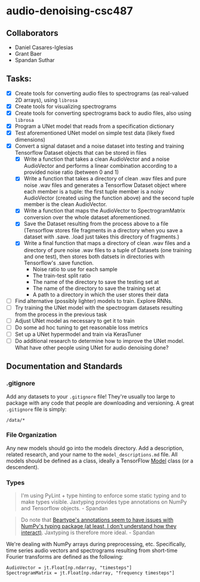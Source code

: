 # audio-denoising-csc487
## Collaborators

- Daniel Casares-Iglesias
- Grant Baer
- Spandan Suthar

## Tasks: 

- [X] Create tools for converting audio files to spectrograms (as real-valued 2D arrays), using `librosa`
- [X] Create tools for visualizing spectrograms 
- [X] Create tools for converting spectrograms back to audio files, also using `librosa`
- [X] Program a UNet model that reads from a specification dictionary
- [X] Test aforementioned UNet model on simple test data (likely fixed dimensions)
- [X] Convert a signal dataset and a noise dataset into testing and training Tensorflow Dataset objects that can be stored in files
    - [X] Write a function that takes a clean AudioVector and a noise AudioVector and performs a linear combination according to a provided noise ratio (between 0 and 1)
    - [X] Write a function that takes a directory of clean .wav files and pure noise .wav files and generates a Tensorflow Dataset object where each member is a tuple: the first tuple member is a noisy AudioVector (created using the function above) and the second tuple member is the clean AudioVector.
    - [X] Write a function that maps the AudioVector to SpectrogramMatrix conversion over the whole dataset aforementioned.
    - [X] Save the Dataset resulting from the process above to a file (Tensorflow stores file fragments in a directory when you save a dataset with .save. .load just takes this directory of fragments.)
    - [X] Write a final function that maps a directory of clean .wav files and a directory of pure noise .wav files to a tuple of Datasets (one training and one test), then stores both datsets in directories with Tensorflow's .save function.
        - Noise ratio to use for each sample
        - The train-test split ratio
        - The name of the directory to save the testing set at
        - The name of the directory to save the training set at
        - A path to a directory in which the user stores their data
- [ ] Find alternative (possibly lighter) models to train. Explore RNNs.
- [ ] Try training the UNet model with the spectrogram datasets resulting from the process in the previous task
- [ ] Adjust UNet model as necessary to get it to train
- [ ] Do some ad hoc tuning to get reasonable loss metrics
- [ ] Set up a UNet hypermodel and train via KerasTuner
- [ ] Do additional research to determine how to improve the UNet model. What have other people using UNet for audio denoising done?

## Documentation and Standards

### .gitignore
Add any datasets to your `.gitignore` file! They're usually too large to package with any code that people are downloading and versioning. A great `.gitignore` file is simply:

```
/data/*
```

### File Organization
Any new models should go into the models directory. Add a description, related research, and your name to the `model_descriptions.md` file. All models should be defined as a class, ideally a TensorFlow [Model](https://www.tensorflow.org/guide/keras/making_new_layers_and_models_via_subclassing) class (or a descendent).

### Types
> I'm using PyLint + type hinting to enforce some static typing and to make types visible. Jaxtyping provides type annotations on NumPy and Tensorflow objects. - Spandan 

> Do note that [Beartype's annotations seem to have issues with NumPy's typing package (at least, I don't understand how they interact)](https://github.com/beartype/beartype/issues/334). Jaxtyping is therefore more ideal. - Spandan 

We're dealing with NumPy arrays during preprocessing, etc. Specifically, time series audio vectors and spectrograms resulting from short-time Fourier transforms are defined as the following:

```python3 
AudioVector = jt.Float[np.ndarray, "timesteps"]
SpectrogramMatrix = jt.Float[np.ndarray, "frequency timesteps"]
```

